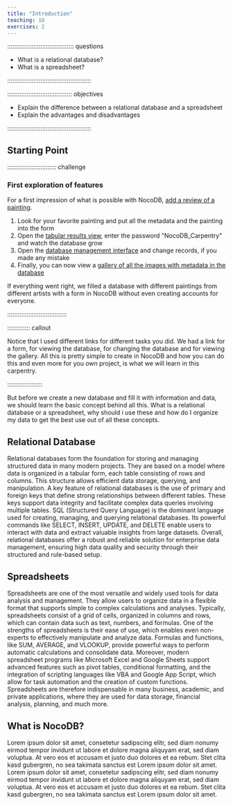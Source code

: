 ```yaml
---
title: "Introduction"
teaching: 10
exercises: 2
---
```


:::::::::::::::::::::::::::::::::::::: questions 

- What is a relational database?
- What is a spreadsheet?

::::::::::::::::::::::::::::::::::::::::::::::::

::::::::::::::::::::::::::::::::::::: objectives

- Explain the difference between a relational database and a spreadsheet
- Explain the advantages and disadvantages

::::::::::::::::::::::::::::::::::::::::::::::::

## Starting Point

:::::::::::::::::::::::::::: challenge

### First exploration of features


For a first impression of what is possible with NocoDB, [add a review of a painting](https://nocodb.adwmainz.net/dashboard/#/nc/form/d656e550-a93d-4ec7-94d8-27a7ebd1d5bc).

1. Look for your favorite painting and put all the metadata and the painting into the form
2. Open the [tabular results view](https://nocodb.adwmainz.net/dashboard/#/nc/view/bd933a32-50af-47c7-a99a-1ca46af450aa), enter the password "NocoDB_Carpentry" and watch the database grow
3. Open the [database management interface](https://nocodb.adwmainz.net/dashboard/#/base/8b791733-2258-45b4-94c7-b954f7b21528) and change records, if you made any mistake
4. Finally, you can now view a [gallery of all the images with metadata in the database](https://nocodb.adwmainz.net/dashboard/#/nc/gallery/a3094f97-80f6-491a-86d4-fc6613b41a01)

If everything went right, we filled a database with different paintings from different artists with a form in NocoDB without even creating accounts for everyone.

::::::::::::::::::::::::::::::::::

::::::::::::: callout

Notice that I used different links for different tasks you did. We had a link for a form, for viewing the database, for changing the database and for viewing the gallery.
All this is pretty simple to create in NocoDB and how you can do this and even more for you own project, is what we will learn in this carpentry.

::::::::::::::::::::

But before we create a new database and fill it with information and data, we should learn the basic concept behind all this. What is a relational database or a spreadsheet, why should i use these and how do I organize my data to get the best use out of all these concepts.


## Relational Database

Relational databases form the foundation for storing and managing structured data in many modern projects. They are based on a model where data is organized in a tabular form, each table consisting of rows and columns. This structure allows efficient data storage, querying, and manipulation.
A key feature of relational databases is the use of primary and foreign keys that define strong relationships between different tables. These keys support data integrity and facilitate complex data queries involving multiple tables.
SQL (Structured Query Language) is the dominant language used for creating, managing, and querying relational databases. Its powerful commands like SELECT, INSERT, UPDATE, and DELETE enable users to interact with data and extract valuable insights from large datasets.
Overall, relational databases offer a robust and reliable solution for enterprise data management, ensuring high data quality and security through their structured and rule-based setup.

## Spreadsheets

Spreadsheets are one of the most versatile and widely used tools for data analysis and management. They allow users to organize data in a flexible format that supports simple to complex calculations and analyses. Typically, spreadsheets consist of a grid of cells, organized in columns and rows, which can contain data such as text, numbers, and formulas.
One of the strengths of spreadsheets is their ease of use, which enables even non-experts to effectively manipulate and analyze data. Formulas and functions, like SUM, AVERAGE, and VLOOKUP, provide powerful ways to perform automatic calculations and consolidate data.
Moreover, modern spreadsheet programs like Microsoft Excel and Google Sheets support advanced features such as pivot tables, conditional formatting, and the integration of scripting languages like VBA and Google App Script, which allow for task automation and the creation of custom functions.
Spreadsheets are therefore indispensable in many business, academic, and private applications, where they are used for data storage, financial analysis, planning, and much more.

## What is NocoDB?

Lorem ipsum dolor sit amet, consetetur sadipscing elitr, sed diam nonumy eirmod tempor invidunt ut labore et dolore magna aliquyam erat, sed diam voluptua. At vero eos et accusam et justo duo dolores et ea rebum. Stet clita kasd gubergren, no sea takimata sanctus est Lorem ipsum dolor sit amet. Lorem ipsum dolor sit amet, consetetur sadipscing elitr, sed diam nonumy eirmod tempor invidunt ut labore et dolore magna aliquyam erat, sed diam voluptua. At vero eos et accusam et justo duo dolores et ea rebum. Stet clita kasd gubergren, no sea takimata sanctus est Lorem ipsum dolor sit amet.
